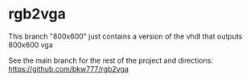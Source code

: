 rgb2vga
=======

This branch "800x600" just contains a version of the vhdl that outputs 800x600 vga

See the main branch for the rest of the project and directions:  
https://github.com/bkw777/rgb2vga
